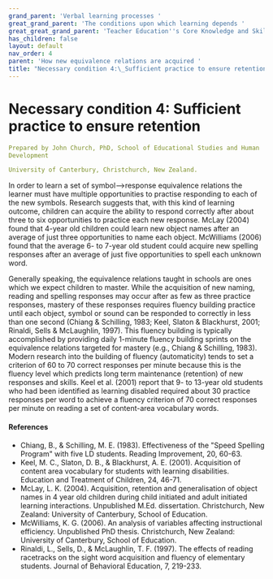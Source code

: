 ```yaml
---
grand_parent: 'Verbal learning processes '
great_grand_parent: 'The conditions upon which learning depends '
great_great_grand_parent: 'Teacher Education''s Core Knowledge and Skills.'
has_children: false
layout: default
nav_order: 4
parent: 'How new equivalence relations are acquired '
title: "Necessary condition 4:\_Sufficient practice to ensure retention "
---
```

# Necessary condition 4: Sufficient practice to ensure retention


```yaml
Prepared by John Church, PhD, School of Educational Studies and Human
Development

University of Canterbury, Christchurch, New Zealand.
```


In order to learn a set of symbol--\>response equivalence relations the
learner must have multiple opportunities to practise responding to each
of the new symbols. Research suggests that, with this kind of learning
outcome, children can acquire the ability to respond correctly after
about three to six opportunities to practice each new response. McLay
(2004) found that 4-year old children could learn new object names after
an average of just three opportunities to name each object. McWilliams
(2006) found that the average 6- to 7-year old student could acquire new
spelling responses after an average of just five opportunities to spell
each unknown word.

Generally speaking, the equivalence relations taught in schools are ones
which we expect children to master. While the acquisition of new naming,
reading and spelling responses may occur after as few as three practice
responses, mastery of these responses requires fluency building practice
until each object, symbol or sound can be responded to correctly in less
than one second (Chiang & Schilling, 1983; Keel, Slaton & Blackhurst,
2001; Rinaldi, Sells & McLaughlin, 1997). This fluency building is
typically accomplished by providing daily 1-minute fluency building
sprints on the equivalence relations targeted for mastery (e.g., Chiang
& Schilling, 1983). Modern research into the building of fluency
(automaticity) tends to set a criterion of 60 to 70 correct responses
per minute because this is the fluency level which predicts long term
maintenance (retention) of new responses and skills. Keel et al. (2001)
report that 9- to 13-year old students who had been identified as
learning disabled required about 30 practice responses per word to
achieve a fluency criterion of 70 correct responses per minute on
reading a set of content-area vocabulary words.


#### References

-   Chiang, B., & Schilling, M. E. (1983). Effectiveness of the "Speed
    Spelling Program" with five LD students. Reading Improvement, 20,
    60-63.
-   Keel, M. C., Slaton, D. B., & Blackhurst, A. E. (2001). Acquisition
    of content area vocabulary for students with learning disabilities.
    Education and Treatment of Children, 24, 46-71.
-   McLay, L. K. (2004). Acquisition, retention and generalisation of
    object names in 4 year old children during child initiated and adult
    initiated learning interactions. Unpublished M.Ed. dissertation.
    Christchurch, New Zealand: University of Canterbury, School of
    Education.
-   McWilliams, K. G. (2006). An analysis of variables affecting
    instructional efficiency. Unpublished PhD thesis. Christchurch, New
    Zealand: University of Canterbury, School of Education.
-   Rinaldi, L., Sells, D., & McLaughlin, T. F. (1997). The effects of
    reading racetracks on the sight word acquisition and fluency of
    elementary students. Journal of Behavioral Education, 7, 219-233.
